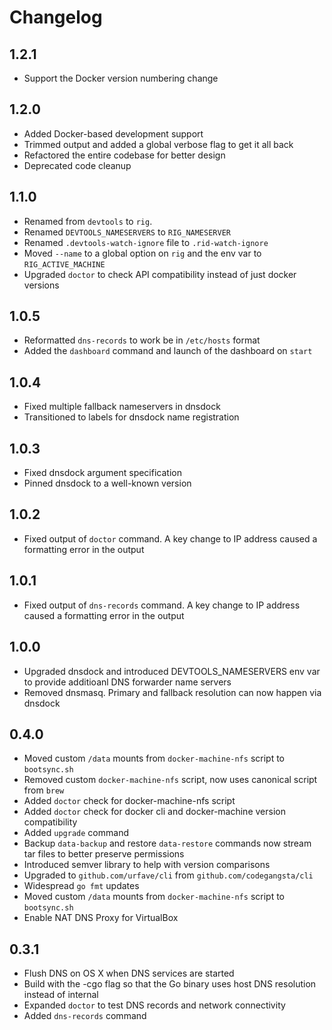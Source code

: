# Changelog

## 1.2.1

 - Support the Docker version numbering change

## 1.2.0

 - Added Docker-based development support
 - Trimmed output and added a global verbose flag to get it all back
 - Refactored the entire codebase for better design
 - Deprecated code cleanup

## 1.1.0

 - Renamed from `devtools` to `rig`.
 - Renamed `DEVTOOLS_NAMESERVERS` to `RIG_NAMESERVER`
 - Renamed `.devtools-watch-ignore` file to `.rid-watch-ignore`
 - Moved `--name` to a global option on `rig` and the env var to `RIG_ACTIVE_MACHINE`
 - Upgraded `doctor` to check API compatibility instead of just docker versions

## 1.0.5

 - Reformatted `dns-records` to work be in `/etc/hosts` format
 - Added the `dashboard` command and launch of the dashboard on `start`

## 1.0.4

 - Fixed multiple fallback nameservers in dnsdock
 - Transitioned to labels for dnsdock name registration 

## 1.0.3

 - Fixed dnsdock argument specification
 - Pinned dnsdock to a well-known version

## 1.0.2

 - Fixed output of `doctor` command. A key change to IP address caused a formatting error in the output

## 1.0.1

 - Fixed output of `dns-records` command. A key change to IP address caused a formatting error in the output

## 1.0.0

 - Upgraded dnsdock and introduced DEVTOOLS_NAMESERVERS env var to provide additioanl DNS forwarder name servers
 - Removed dnsmasq. Primary and fallback resolution can now happen via dnsdock

## 0.4.0

 - Moved custom `/data` mounts from `docker-machine-nfs` script to `bootsync.sh`
 - Removed custom `docker-machine-nfs` script, now uses canonical script from `brew`
 - Added `doctor` check for docker-machine-nfs script
 - Added `doctor` check for docker cli and docker-machine version compatibility
 - Added `upgrade` command
 - Backup `data-backup` and restore `data-restore` commands now stream tar files to better preserve permissions
 - Introduced semver library to help with version comparisons
 - Upgraded to `github.com/urfave/cli` from `github.com/codegangsta/cli`
 - Widespread `go fmt` updates
 - Moved custom `/data` mounts from `docker-machine-nfs` script to `bootsync.sh`
 - Enable NAT DNS Proxy for VirtualBox

## 0.3.1

 - Flush DNS on OS X when DNS services are started
 - Build with the -cgo flag so that the Go binary uses host DNS resolution instead of internal
 - Expanded `doctor` to test DNS records and network connectivity
 - Added `dns-records` command